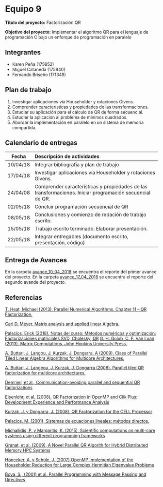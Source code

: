 Equipo 9 
=================================================
**Título del proyecto:** Factorización QR

**Objetivo del proyecto:** Implementar el algoritmo QR para el lenguaje de programación C bajo un enforque de programación en paralelo


Integrantes
---------------------------------------------------
+ Karen Peña (175952)
+ Miguel Catañeda (175840)
+ Fernando Briseño (171349)

Plan de trabajo 
--------------------------------------------------

1. Investigar aplicaciones vía Householder y rotaciones Givens.
2. Comprender características y propiedades de las transformaciones. 
3. Estudiar su aplicación para el cálculo de QR de forma secuencial. 
4. Estudiar la aplicación al problema de mínimos cuadrados. 
5. Abordar la implementación en paralelo en un sistema de memoria compartida.

Calendario de entregas 
--------------------------------------------------

| Fecha    | Descripción de actividades   |
|:--------:|:---------------------------- |
|10/04/18  | Integrar bibliografía y plan de trabajo|
|17/04/18  | Investigar aplicaciones vía Householder y rotaciones Givens.|
|24/04/08  | Comprender características y propiedades de las transformaciones. Iniciar programación secuencial de QR.|
|02/05/18  | Concluir programación secuencial de QR |
|08/05/18  | Conclusiones y comienzo de redación de trabajo escrito.|
|15/05/18  | Trabajo escrito terminado. Elaborar presentación. |
|22/05/18  | Integrar entregables (documento escrito, presentación, código)

Entrega de Avances
--------------------------------------------------
En la carpeta [avance_10_04_2018](avance_10_04_2018) se encuentra el reporte del primer avance del proyecto.
En la carpeta [avance_17_04_2018](avance_17_04_2018) se encuentra el reporte del segundo avande del proyecto.

Referencias
--------------------------------------------------

[T. Heat, Michael (2013). Parallel Numerical Algorithms. Chapter 11 – QR Factorization.](https://courses.engr.illinois.edu/cs554/fa2013/notes/11_qr.pdf)

[Carl D. Meyer. Matrix analysis and applied linear Algebra.](https://drive.google.com/file/d/0BxMtevFKwTW_ZmpwcDd1M0RTVzA/view)

[Palacios, Erick (2018). Notas del curso: Métodos numéricos y optimización: Factorizaciones matriciales SVD, Cholesky, QR](https://www.dropbox.com/s/s4ch0ww1687pl76/3.2.2.Factorizaciones_matriciales_SVD_Cholesky_QR.pdf?dl=0)
[G. H. Golub, C. F. Van Loan (2013). Matrix Computations. John Hopkins University Press.](https://drive.google.com/file/d/0B5IJ1w6MjxegWGg4V1pDbFhaSzQ/view)

[A. Buttari, J. Langou, J. Kurzak, J. Dongarra. A (2009). Class of Parallel Tiled Linear Algebra Algorithms for Multicore Architectures.](http://www.netlib.org/utk/people/JackDongarra/PAPERS/206_2009_A%20Class-of-Parallel-Tiled-Linear-Algebra-Algorithms-for-Multicore-Architectures.pdf)

[A. Buttari, J. Langeou, J. Kurzak, J. Dongarra (2008). Parallel tiled QR factorization for multicore architectures.](https://drive.google.com/file/d/0BxMtevFKwTW_OW5wZVF5dFdiV2c/view)

[Demmel, et al., Communication-avoiding parallel and sequential QR factorizations](http://bebop.cs.berkeley.edu/pubs/mhoemmen2008-tsqr-tech-report.pdf)

[Eisenlohr, et al. (2008), QR Factorization in OpenMP and Cilk Plus: Development Experience and Performance Analysis ](https://www.tacc.utexas.edu/documents/13601/f4a6eba3-95ff-46b4-b180-7cbb90eda407)

[Kurzak, J. y Dongarra, J. (2008), QR Factorization for the CELL Processor](https://www.researchgate.net/publication/237322338_QR_factorization_for_the_CELL_processor)

[Palacios, M. (2001), Sistemas de ecuaciones lineales: métodos directos.](http://pcmap.unizar.es/~mpala/C_N_lecci/CN_1II2_SELdir.pdf)

[Michailidis, P. y Margaritis, K. (2015), Scientific computations on multi-core systems using different programming frameworks](http://users.uom.gr/~pmichailidis/jpapers/jpaper015.pdf)

[Granat, et al. (2009), A Novel Parallel QR Algorith for Hybrid Distributed Memory HPC Systems](http://citeseerx.ist.psu.edu/viewdoc/download?doi=10.1.1.297.638&rep=rep1&type=pdf)

[Honecker, A. y Schüle, J. (2007) OpenMP Implementation of the Householder Reduction for Large Complex Hermitian Eigenvalue Problems](https://pdfs.semanticscholar.org/aea4/3bd940575642beb7a73deffad0079b315290.pdf)

[Bova, S., (2001) et al. Parallel Programming with Message Passing and Directives](https://engineering.purdue.edu/paramnt/publications/MpiOmp01.pdf)
